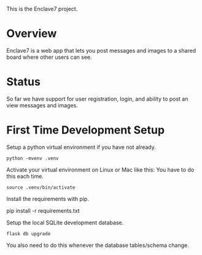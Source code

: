 This is the Enclave7 project.

# Overview
Enclave7 is a web app that lets you post messages and images to a shared board where other users can see.

# Status
So far we have support for user registration, login, and ability to post an view messages and images.

# First Time Development Setup

Setup a python virtual environment if you have not already.

    python -mvenv .venv

Activate your virtual environment on Linux or Mac like this:
You have to do this each time.

	source .venv/bin/activate

Install the requirements with pip.

   pip install -r requirements.txt


Setup the local SQLite development database.

    flask db upgrade

You also need to do this whenever the database tables/schema change.
